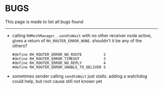 # BUGS

This page is made to list all bugs found

---

- calling `RHMeshManager_.sendtoWait` with no other receiver node active, gives a return of `RH_ROUTER_ERROR_NONE`. shouldn't it be any of the others?
    ```
    #define RH_ROUTER_ERROR_NO_ROUTE          2
    #define RH_ROUTER_ERROR_TIMEOUT           3
    #define RH_ROUTER_ERROR_NO_REPLY          4
    #define RH_ROUTER_ERROR_UNABLE_TO_DELIVER 5
    ```
- sometimes sender calling `sendtoWait` just stalls. adding a watchdog could help, but root cause still not known yet